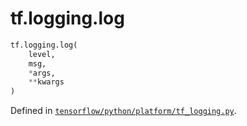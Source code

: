 <div itemscope itemtype="http://developers.google.com/ReferenceObject">
<meta itemprop="name" content="tf.logging.log" />
</div>

# tf.logging.log

``` python
tf.logging.log(
    level,
    msg,
    *args,
    **kwargs
)
```



Defined in [`tensorflow/python/platform/tf_logging.py`](https://www.tensorflow.org/code/tensorflow/python/platform/tf_logging.py).

